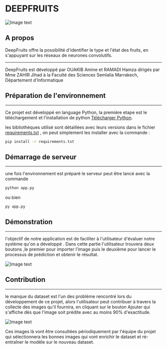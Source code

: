 # DEEPFRUITS

![Image text](image.png)

## A propos


DeepFruits offre la possibilité d'identifier le type et l'état des fruits, en s'appuyant sur les réseaux de neurones convolutifs.
***
DeepFruits est développé par OUAKIB Amine et RAMADI Hamza dirigés par Mme ZAHIR Jihad à la Faculté des Sciences Semlalia Marrakech, Département d'Informatique
## Préparation de l'environnement
***
Ce projet est développé en language Python, la première etape est le téléchargement et l'installation de python 
[Télécharger Python](https://www.python.org/downloads/).

les bibliothèques utilisé sont détaillées avec leurs versions dans le fichier [requirements.txt](requirements.txt)
, on peut simplement les installer avec la commande :
```bash
pip install -r requirements.txt
```

## Démarrage de serveur
*** 

une fois l'environnement est préparé le serveur peut être lancé avec la commande

``` bash
python app.py
```
ou bien

``` bash
py app.py
```


## Démonstration
***

l'objectif de notre application est de faciliter à l'utilisateur d'évaluer notre système qu'on a développé . Dans cette partie l'utilisateur trouvera deux boutons ,le premier pour importer l'image puis le deuxième pour lancer le processus de prédiction et obtenir le résultat.

![Image text](interface.png)

## Contribution
***

le manque du dataset est l'un des problème rencontré lors du développement de ce projet, alors l'utilisateur peut contribuer à travers la collecte des images qu'il fournira, en cliquant sur le bouton Ajouter qui s'affiche dès que l'image soit prédite avec au moins 90% d'exactitude.

![Image text](demo.png)

Ces images là vont être consultées périodiquement par l'équipe du projet qui sélectionnera les bonnes images qui vont enrichir le dataset et ré-entraîner le modèle sur le nouveau dataset.
